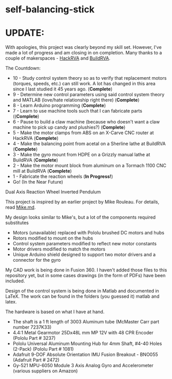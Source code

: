 # self-balancing-stick
# UPDATE:
With apologies, this project was clearly beyond my skill set.  However, I've made a lot of progress and am closing in on completion.  Many thanks to a couple of makerspaces - [HackRVA](https://www.hackrva.org/blog/) and [BuildRVA](https://buildrva.spaces.nexudus.com/en).

The Countdown:
* 10 - Study control system theory so as to verify that replacement motors (torques, speeds, etc.) can still work. A lot has changed in this area since I last studied it 45 years ago. (**Complete**)
* 9 - Determine new control parameters using said control system theory and MATLAB (love/hate relationship right there) (**Complete**)
* 8 - Learn Arduino programming (**Complete**)
* 7 - Learn to use machine tools such that I can fabricate parts ((**Complete**)
* 6 - Pause to build a claw machine (because who doesn't want a claw machine to pick up candy and plushies?) (**Complete**)
* 5 - Make the motor clamps from ABS on an X-Carve CNC router at HackRVA (**Complete**)
* 4 - Make the balancing point from acetal on a Sherline lathe at BuildRVA (**Complete**)
* 3 - Make the gyro mount from HDPE on a Grizzly manual lathe at BuildRVA (**Complete**)
* 2 - Make the motor mount block from aluminum on a Tormach 1100 CNC mill at BuildRVA (**Complete**)
* 1 - Fabricate the reaction wheels (**In Progress!**)
* Go! (In the Near Future)

Dual Axis Reaction Wheel Inverted Pendulum

This project is inspired by an earlier project by Mike Rouleau.  For details, read [Mike.md](../master/Mike.md).

My design looks similar to Mike's, but a lot of the components required substitutes
* Motors (unavailable) replaced with Pololu brushed DC motors and hubs
* Rotors modified to mount on the hubs
* Control system parameters modified to reflect new motor constants
* Motor drivers modified to match the motors
* Unique Arduino shield designed to support two motor drivers and a connector
for the gyro

My CAD work is being done in Fusion 360.  I haven't added those files to this repository yet, but in some cases drawings (in the form of PDFs) have been included.

Design of the control system is being done in Matlab and documented in LaTeX.  The
work can be found in the folders (you guessed it) matlab and latex.

The hardware is based on what I have at hand.  
* The shaft is a 1 ft length of 3003 Aluminum tube (McMaster Carr part number 7237K33)
* 4.4:1 Metal Gearmotor 25Dx48L mm MP 12V with 48 CPR Encoder (Pololu Part # 3237)
* Pololu Universal Aluminum Mounting Hub for 4mm Shaft, #4-40 Holes (2-Pack) (Pololu Part # 1081)
* Adafruit 9-DOF Absolute Orientation IMU Fusion Breakout - BNO055 (Adafruit Part # 2472)
* Gy-521 MPU-6050 Module 3 Axis Analog Gyro and Accelerometer (various suppliers on Amazon)

